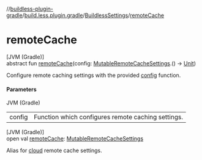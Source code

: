 //[buildless-plugin-gradle](../../../index.md)/[build.less.plugin.gradle](../index.md)/[BuildlessSettings](index.md)/[remoteCache](remote-cache.md)

# remoteCache

[JVM (Gradle)]\
abstract fun [remoteCache](remote-cache.md)(config: [MutableRemoteCacheSettings](../-mutable-remote-cache-settings/index.md).() -&gt; [Unit](https://kotlinlang.org/api/latest/jvm/stdlib/kotlin/-unit/index.html))

Configure remote caching settings with the provided [config](remote-cache.md) function.

#### Parameters

JVM (Gradle)

| | |
|---|---|
| config | Function which configures remote caching settings. |

[JVM (Gradle)]\
open val [remoteCache](remote-cache.md): [MutableRemoteCacheSettings](../-mutable-remote-cache-settings/index.md)

Alias for [cloud](cloud.md) remote cache settings.
